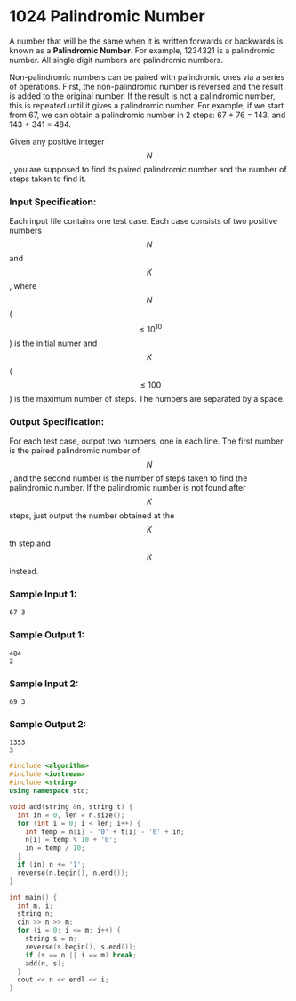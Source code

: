 # 1024 Palindromic Number
A number that will be the same when it is written forwards or backwards is known as a **Palindromic Number**. For example, 1234321 is a palindromic number. All single digit numbers are palindromic numbers.

Non-palindromic numbers can be paired with palindromic ones via a series of operations. First, the non-palindromic number is reversed and the result is added to the original number. If the result is not a palindromic number, this is repeated until it gives a palindromic number. For example, if we start from 67, we can obtain a palindromic number in 2 steps: 67 + 76 = 143, and 143 + 341 = 484.

Given any positive integer $$N$$, you are supposed to find its paired palindromic number and the number of steps taken to find it.

### Input Specification:

Each input file contains one test case. Each case consists of two positive numbers $$N$$ and $$K$$, where $$N$$ ($$\le 10^{10}$$) is the initial numer and $$K$$ ($$\le 100$$) is the maximum number of steps. The numbers are separated by a space.

### Output Specification:

For each test case, output two numbers, one in each line. The first number is the paired palindromic number of $$N$$, and the second number is the number of steps taken to find the palindromic number. If the palindromic number is not found after $$K$$ steps, just output the number obtained at the $$K$$th step and $$K$$ instead.

### Sample Input 1:
```in
67 3
```

### Sample Output 1:
```out
484
2
```

### Sample Input 2:
```in
69 3
```

### Sample Output 2:
```out
1353
3
```

```cpp
#include <algorithm>
#include <iostream>
#include <string>
using namespace std;

void add(string &n, string t) {
  int in = 0, len = n.size();
  for (int i = 0; i < len; i++) {
    int temp = n[i] - '0' + t[i] - '0' + in;
    n[i] = temp % 10 + '0';
    in = temp / 10;
  }
  if (in) n += '1';
  reverse(n.begin(), n.end());
}

int main() {
  int m, i;
  string n;
  cin >> n >> m;
  for (i = 0; i <= m; i++) {
    string s = n;
    reverse(s.begin(), s.end());
    if (s == n || i == m) break;
    add(n, s);
  }
  cout << n << endl << i;
}

```